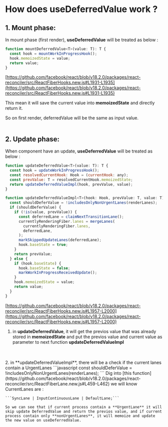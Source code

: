 # How does **useDeferredValue** work ?

## **1. Mount phase:** 
In mount phase (first render), **useDeferredValue** will be treated as below :
```javascript
function mountDeferredValue<T>(value: T): T {
  const hook = mountWorkInProgressHook();
  hook.memoizedState = value;
  return value;
}
```
[https://github.com/facebook/react/blob/v18.2.0/packages/react-reconciler/src/ReactFiberHooks.new.js#L1931-L1935](https://github.com/facebook/react/blob/v18.2.0/packages/react-reconciler/src/ReactFiberHooks.new.js#L1931-L1935)

This mean it will save the current value into **memoizedState** and directly return it.

So on first render, deferredValue will be the same as input value.
<br>
<br>


## **2. Update phase:** 
When component have an update, **useDeferredValue** will be treated as below :
```javascript
function updateDeferredValue<T>(value: T): T {
  const hook = updateWorkInProgressHook();
  const resolvedCurrentHook: Hook = (currentHook: any);
  const prevValue: T = resolvedCurrentHook.memoizedState;
  return updateDeferredValueImpl(hook, prevValue, value);
}
```
```javascript
function updateDeferredValueImpl<T>(hook: Hook, prevValue: T, value: T): T {
  const shouldDeferValue = !includesOnlyNonUrgentLanes(renderLanes);
  if (shouldDeferValue) {
    if (!is(value, prevValue)) {
      const deferredLane = claimNextTransitionLane();
      currentlyRenderingFiber.lanes = mergeLanes(
        currentlyRenderingFiber.lanes,
        deferredLane,
      );
      markSkippedUpdateLanes(deferredLane);
      hook.baseState = true;
    }
    return prevValue;
  } else {
    if (hook.baseState) {
      hook.baseState = false;
      markWorkInProgressReceivedUpdate();
    }
    hook.memoizedState = value;
    return value;
  }
}
```
[https://github.com/facebook/react/blob/v18.2.0/packages/react-reconciler/src/ReactFiberHooks.new.js#L1957-L2000](https://github.com/facebook/react/blob/v18.2.0/packages/react-reconciler/src/ReactFiberHooks.new.js#L1957-L2000)

1. in **updateDeferredValue**, it will get the previos value that was already stored in **memoizedState** and put the previos value and current value as parameter to next function **updateDeferredValueImpl** 
<br>
<br>
2. in **updateDeferredValueImpl**, there will be a check if the current lanes contain a UrgentLanes 
    ```javascript
    const shouldDeferValue = !includesOnlyNonUrgentLanes(renderLanes);
    ```
    Dig into [this function](https://github.com/facebook/react/blob/v18.2.0/packages/react-reconciler/src/ReactFiberLane.new.js#L459-L462) we will know CurrentLanes are : 

    ```SyncLane | InputContinuousLane | DefaultLane;```

    So we can see that if current process contain a **UrgentLane** it will skip update DeferredValue and return the previos value, and if current process contain only **nonUrgentLanes**, it will memoize and update the new value on useDeferredValue. 

